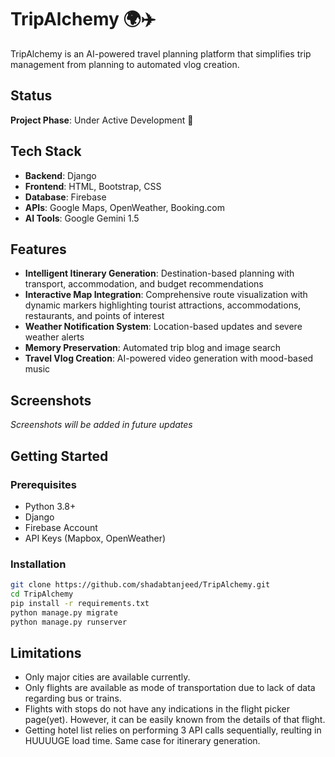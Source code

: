 # TripAlchemy 🌍✈️

TripAlchemy is an AI-powered travel planning platform that simplifies trip management from planning to automated vlog creation. 

## Status
**Project Phase**: Under Active Development 🚧

## Tech Stack
- **Backend**: Django
- **Frontend**: HTML, Bootstrap, CSS
- **Database**: Firebase
- **APIs**: Google Maps, OpenWeather, Booking.com
- **AI Tools**: Google Gemini 1.5 

## Features
- **Intelligent Itinerary Generation**: Destination-based planning with transport, accommodation, and budget recommendations
- **Interactive Map Integration**: Comprehensive route visualization with dynamic markers highlighting tourist attractions, accommodations, restaurants, and points of interest
- **Weather Notification System**: Location-based updates and severe weather alerts
- **Memory Preservation**: Automated trip blog and image search
- **Travel Vlog Creation**: AI-powered video generation with mood-based music

## Screenshots
*Screenshots will be added in future updates*

## Getting Started

### Prerequisites
- Python 3.8+
- Django
- Firebase Account
- API Keys (Mapbox, OpenWeather)

### Installation
```bash
git clone https://github.com/shadabtanjeed/TripAlchemy.git
cd TripAlchemy
pip install -r requirements.txt
python manage.py migrate
python manage.py runserver
```
## Limitations
- Only major cities are available currently.
- Only flights are available as mode of transportation due to lack of data  regarding bus or trains.
- Flights with stops do not have any indications in the flight picker page(yet). However, it can be easily known from the details of that flight.
- Getting hotel list relies on performing 3 API calls sequentially, reulting in HUUUUGE load time. Same case for itinerary generation.
